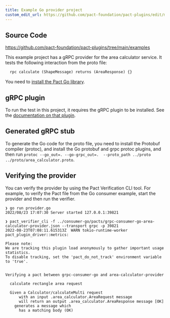 ```yaml
---
title: Example Go provider project
custom_edit_url: https://github.com/pact-foundation/pact-plugins/edit/main/examples/gRPC/area_calculator/provider-go/README.md
---
```

<!-- This file has been synced from the pact-foundation/pact-plugins repository. Please do not edit it directly. The URL of the source file can be found in the custom_edit_url value above -->

## Source Code

https://github.com/pact-foundation/pact-plugins/tree/main/examples


This example project has a gRPC provider for the area calculator service.
It tests the following interaction from the proto file:

```protobuf
  rpc calculate (ShapeMessage) returns (AreaResponse) {}
```

You need to [install the Pact Go library](https://github.com/pact-foundation/pact-go/tree/2.x.x#installation). 

## gRPC plugin

To run the test in this project, it requires the gRPC plugin to be installed. See the [documentation on that plugin](https://github.com/pactflow/pact-protobuf-plugin#installation).

## Generated gRPC stub

To generate the Go code for the proto file, you need to install the Protobuf compiler (protoc), and install the Go
protobuf and grpc protoc plugins, and then run `protoc --go_out=. --go-grpc_out=.  --proto_path ../proto  ../proto/area_calculator.proto`.

## Verifying the provider

You can verify the provider by using the Pact Verification CLI tool. For example, to verify the Pact file from the Go consumer example, start the provider and then run the verifier.

```shell
❯ go run provider.go
2022/08/23 17:07:30 Server started 127.0.0.1:39821
```

```shell
❯ pact_verifier_cli -f ../consumer-go/pacts/grpc-consumer-go-area-calculator-provider.json --transport grpc -p 39821
2022-08-23T07:08:11.615313Z  WARN tokio-runtime-worker pact_plugin_driver::metrics: 

Please note:
We are tracking this plugin load anonymously to gather important usage statistics.
To disable tracking, set the 'pact_do_not_track' environment variable to 'true'.


Verifying a pact between grpc-consumer-go and area-calculator-provider

  calculate rectangle area request

  Given a Calculator/calculateMulti request
      with an input .area_calculator.AreaRequest message
      will return an output .area_calculator.AreaResponse message [OK]
    generates a message which
      has a matching body (OK)

```
